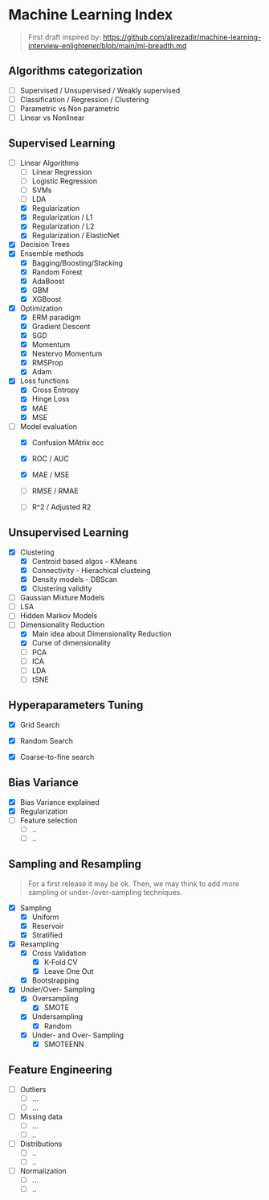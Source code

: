 # Machine Learning Index

> First draft inspired by: https://github.com/alirezadir/machine-learning-interview-enlightener/blob/main/ml-breadth.md

## Algorithms categorization

- [ ] Supervised / Unsupervised / Weakly supervised
- [ ] Classification / Regression / Clustering
- [ ] Parametric vs Non parametric
- [ ] Linear vs Nonlinear

## Supervised Learning
- [ ] Linear Algorithms
  - [ ] Linear Regression
  - [ ] Logistic Regression
  - [ ] SVMs
  - [ ] LDA
  - [x] Regularization
  - [x] Regularization / L1
  - [x] Regularization / L2
  - [x] Regularization / ElasticNet
- [x] Decision Trees
- [x] Ensemble methods
  - [x] Bagging/Boosting/Stacking
  - [x] Random Forest
  - [x] AdaBoost
  - [x] GBM
  - [x] XGBoost
- [x] Optimization
  - [x] ERM paradigm
  - [x] Gradient Descent
  - [x] SGD
  - [x] Momentum
  - [x] Nestervo Momentum
  - [x] RMSProp
  - [x] Adam
- [x] Loss functions
  - [x] Cross Entropy
  - [x] Hinge Loss
  - [x] MAE
  - [x] MSE
- [ ] Model evaluation
  - [x] Confusion MAtrix ecc
  - [x] ROC / AUC
  - [x] MAE / MSE
  - [ ] RMSE / RMAE 
  - [ ] R^2 / Adjusted R2


## Unsupervised Learning
- [x] Clustering
  - [x] Centroid based algos - KMeans
  - [x] Connectivity - Hierachical clusteing
  - [x] Density models - DBScan
  - [x] Clustering validity
- [ ] Gaussian Mixture Models
- [ ] LSA
- [ ] Hidden Markov Models
- [ ] Dimensionality Reduction
  - [X] Main idea about Dimensionality Reduction
  - [X] Curse of dimensionality
  - [ ] PCA
  - [ ] ICA
  - [ ] LDA
  - [ ] tSNE

## Hyperaparameters Tuning
- [x] Grid Search
- [x] Random Search
- [x] Coarse-to-fine search


## Bias Variance
- [x] Bias Variance explained
- [x] Regularization
- [ ] Feature selection
  - [ ] ..
  - [ ] ..

## Sampling and Resampling

> For a first release it may be ok. 
> Then, we may think to add more sampling or under-/over-sampling techniques. 

- [x] Sampling
  - [x] Uniform 
  - [x] Reservoir
  - [x] Stratified
- [x] Resampling 
  - [x] Cross Validation
    - [x] K-Fold CV
    - [x] Leave One Out
  - [x] Bootstrapping
- [x] Under/Over- Sampling
  - [x] Oversampling
    - [x] SMOTE
  - [x] Undersampling
    - [x] Random
  - [x] Under- and Over- Sampling
    - [x] SMOTEENN

## Feature Engineering

- [ ] Outliers
  - [ ] ...
  - [ ] ...
- [ ] Missing data
  - [ ] ...
  - [ ] ..
- [ ] Distributions
  - [ ] ..
  - [ ] ..
- [ ] Normalization
  - [ ] ...
  - [ ] ..
